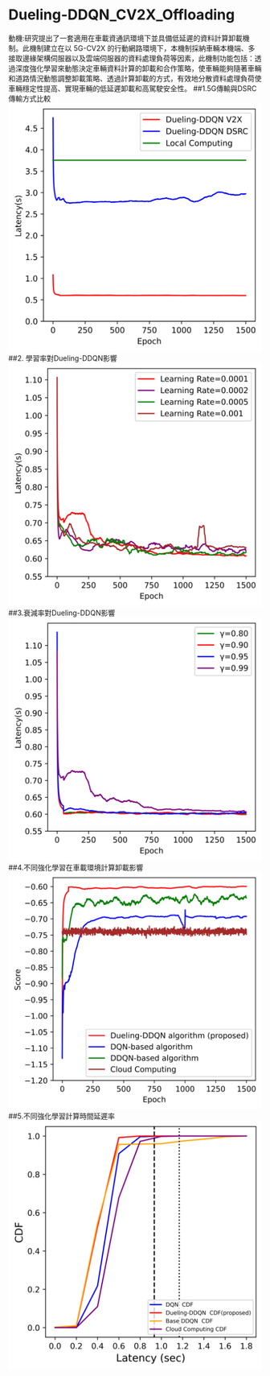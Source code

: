 # Dueling-DDQN_CV2X_Offloading
動機:研究提出了一套適用在車載資通訊環境下並具備低延遲的資料計算卸載機制。此機制建立在以 5G-CV2X 的行動網路環境下，本機制採納車輛本機端、多接取邊緣架構伺服器以及雲端伺服器的資料處理負荷等因素，此機制功能包括：透過深度強化學習來動態決定車輛資料計算的卸載和合作策略，使車輛能夠隨著車輛和道路情況動態調整卸載策略、透過計算卸載的方式，有效地分散資料處理負荷使車輛穩定性提高、實現車輛的低延遲卸載和高駕駛安全性。
##1.5G傳輸與DSRC傳輸方式比較
![Image Alt Text](plots/all_avg_score_offloading_plot/offloading_5g_and_DSRC.png)
##2. 學習率對Dueling-DDQN影響
![Image Alt Text](plots/learning_rate/offloading_all_avg.png)
##3.衰減率對Dueling-DDQN影響
![Image Alt Text](plots/GAMMA/offloading_all__gamma_avg.png)
##4.不同強化學習在車載環境計算卸載影響 
![Image Alt Text](plots/all_avg_score_offloading_plot/offloading_all_avg.png)
##5.不同強化學習計算時間延遲率
![Image Alt Text](plots/localization_latency/localization_latency_CDF.png)
